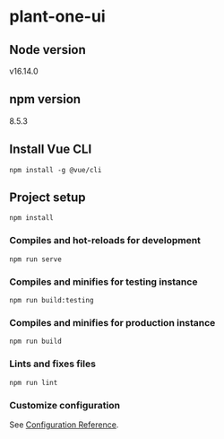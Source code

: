 # plant-one-ui

## Node version
v16.14.0

## npm version
8.5.3

## Install Vue CLI
```
npm install -g @vue/cli
```

## Project setup
```
npm install
```

### Compiles and hot-reloads for development
```
npm run serve
```

### Compiles and minifies for testing instance
```
npm run build:testing
```

### Compiles and minifies for production instance
```
npm run build
```

### Lints and fixes files
```
npm run lint
```

### Customize configuration
See [Configuration Reference](https://cli.vuejs.org/config/).
